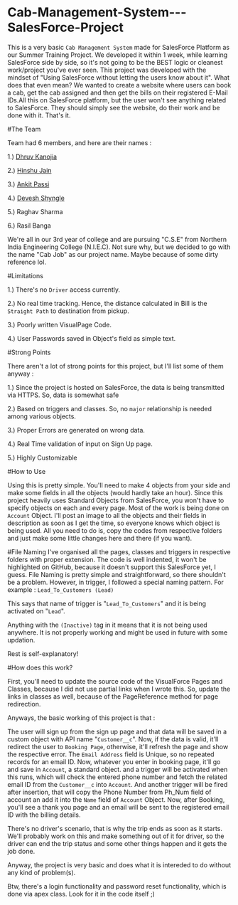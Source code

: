 # Cab-Management-System---SalesForce-Project

This is a very basic `Cab Management System` made for SalesForce Platform as our Summer Training Project. 
We developed it within 1 week, while learning SalesForce side by side, so it's not going to be the BEST logic or cleanest work/project you've ever seen.
This project was developed with the mindset of "Using SalesForce without letting the users know about it". What does that even mean?
We wanted to create a website where users can book a cab, get the cab assigned and then get the bills on their registered E-Mail IDs.All this on SalesForce platform, but the user won't see anything related to SalesForce. They should simply see the website, do their work and be done with it. That's it.


#The Team

Team had 6 members, and here are their names :

1.) [Dhruv Kanojia](https://github.com/Xonshiz)

2.) [Hinshu Jain](https://github.com/CrackedLearner)

3.) [Ankit Passi](https://github.com/ankitpassi141)

4.) [Devesh Shyngle](https://github.com/deveshyngle)

5.) Raghav Sharma

6.)  Rasil Banga

We're all in our 3rd year of college and are pursuing "C.S.E" from Northern India Engineering College (N.I.E.C).
Not sure why, but we decided to go with the name "Cab Job" as our project name. Maybe because of some dirty reference lol.

#Limitations

1.) There's no `Driver` access currently.

2.) No real time tracking. Hence, the distance calculated in Bill is the `Straight Path` to destination from pickup.

3.) Poorly written VisualPage Code.

4.) User Passwords saved in Object's field as simple text.

#Strong Points

There aren't a lot of strong points for this project, but I'll list some of them anyway :

1.) Since the project is hosted on SalesForce, the data is being transmitted via HTTPS. So, data is somewhat safe

2.) Based on triggers and classes. So, no `major` relationship is needed among various objects.

3.) Proper Errors are generated on wrong data.

4.) Real Time validation of input on Sign Up page.

5.) Highly Customizable

#How to Use

Using this is pretty simple. You'll need to make 4 objects from your side and make some fields in all the objects (would hardly take an hour).
Since this project heavily uses Standard Objects from SalesForce, you won't have to specify objects on each and every page. Most of the work is being done on `Account` Object.
I'll post an image to all the objects and their fields in description as soon as I get the time, so everyone knows which object is being used.
All you need to do is, copy the codes from respective folders and just make some little changes here and there (if you want).

#File Naming
I've organised all the pages, classes and triggers in respective folders with proper extension. The code is well indented, it won't be highlighted on GitHub, because it doesn't support this SalesForce yet, I guess.
File Naming is pretty simple and straightforward, so there shouldn't be a problem. However, in trigger, I followed a special naming pattern.
For example : `Lead_To_Customers (Lead)`

This says that name of trigger is "`Lead_To_Customers`" and it is being activated on "`Lead`".

Anything with the `(Inactive)` tag in it means that it is not being used anywhere. It is not properly working and might be used in future with some updation.

Rest is self-explanatory!

#How does this work?

First, you'll need to update the source code of the VisualForce Pages and Classes, because I did not use partial links when I wrote this. So, update the links in classes as well, because of the PageReference method for page redirection.

Anyways, the basic working of this project is that :

The user will sign up from the sign up page and that data will be saved in a custom object with API name "`Customer__c`". Now, if the data is valid, it'll redirect the user to `Booking Page`, otherwise, it'll refresh the page and show the respective error. The `Email Address` field is Unique, so no repeated records for an email ID. Now, whatever you enter in booking page, it'll go and save in `Account`, a standard object. and a trigger will be activated when this runs, which will check the entered phone number and fetch the related email ID from the `Customer__c` into `Account`. And another trigger will be fired after insertion, that will copy the Phone Number from Ph_Num field of account an add it into the `Name` field of `Account` Object.
Now, after Booking, you'll see a thank you page and an email will be sent to the registered email ID with the billing details.


There's no driver's scenario, that is why the trip ends as soon as it starts. We'll probably work on this and make something out of it for driver, so the driver can end the trip status and some other things happen and it gets the job done.

Anyway, the project is very basic and does what it is intereded to do without any kind of problem(s).

Btw, there's a login functionality and password reset functionality, which is done via apex class. Look for it in the code itself ;)


